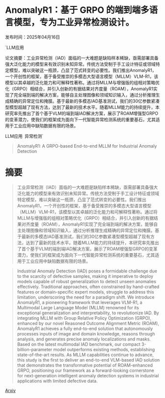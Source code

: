 # AnomalyR1：基于 GRPO 的端到端多语言模型，专为工业异常检测设计。

发布时间：2025年04月16日

`LLM应用

论文摘要：工业异常检测（IAD）面临的一大难题是缺陷样本稀缺，亟需部署具备强大泛化能力的模型来有效识别未知异常。传统方法受制于手工设计特征或领域特定模型，难以突破这一瓶颈，凸显了范式转变的必要性。我们推出AnomalyR1，一个开创性的框架，基于备受推崇的多模态大型语言模型（MLLM）VLM-R1，该模型以其卓越的泛化能力和可解释性著称。通过将MLLM与增强版的组相对策略优化（GRPO）相结合，并引入创新的有据结果对齐度量（ROAM），AnomalyR1实现了完全端到端的解决方案，能够自主处理图像和领域知识输入，通过分析推理生成精确的异常定位和掩膜。基于最新的多模态IAD基准测试，我们的30亿参数紧凑型模型超越了现有方法，达到了最新的技术水平。随着MLLM能力的持续提升，本研究率先推出了首个基于VLM的端到端IAD解决方案，展示了ROAM增强型GRPO的变革潜力，使我们的框架成为面向下一代智能异常检测系统的重要基石，尤其适用于工业应用中缺陷数据有限的场景。

LLM应用` `异常检测`

> AnomalyR1: A GRPO-based End-to-end MLLM for Industrial Anomaly Detection

# 摘要

> 工业异常检测（IAD）面临的一大难题是缺陷样本稀缺，亟需部署具备强大泛化能力的模型来有效识别未知异常。传统方法受制于手工设计特征或领域特定模型，难以突破这一瓶颈，凸显了范式转变的必要性。我们推出AnomalyR1，一个开创性的框架，基于备受推崇的多模态大型语言模型（MLLM）VLM-R1，该模型以其卓越的泛化能力和可解释性著称。通过将MLLM与增强版的组相对策略优化（GRPO）相结合，并引入创新的有据结果对齐度量（ROAM），AnomalyR1实现了完全端到端的解决方案，能够自主处理图像和领域知识输入，通过分析推理生成精确的异常定位和掩膜。基于最新的多模态IAD基准测试，我们的30亿参数紧凑型模型超越了现有方法，达到了最新的技术水平。随着MLLM能力的持续提升，本研究率先推出了首个基于VLM的端到端IAD解决方案，展示了ROAM增强型GRPO的变革潜力，使我们的框架成为面向下一代智能异常检测系统的重要基石，尤其适用于工业应用中缺陷数据有限的场景。


> Industrial Anomaly Detection (IAD) poses a formidable challenge due to the scarcity of defective samples, making it imperative to deploy models capable of robust generalization to detect unseen anomalies effectively. Traditional approaches, often constrained by hand-crafted features or domain-specific expert models, struggle to address this limitation, underscoring the need for a paradigm shift. We introduce AnomalyR1, a pioneering framework that leverages VLM-R1, a Multimodal Large Language Model (MLLM) renowned for its exceptional generalization and interpretability, to revolutionize IAD. By integrating MLLM with Group Relative Policy Optimization (GRPO), enhanced by our novel Reasoned Outcome Alignment Metric (ROAM), AnomalyR1 achieves a fully end-to-end solution that autonomously processes inputs of image and domain knowledge, reasons through analysis, and generates precise anomaly localizations and masks. Based on the latest multimodal IAD benchmark, our compact 3-billion-parameter model outperforms existing methods, establishing state-of-the-art results. As MLLM capabilities continue to advance, this study is the first to deliver an end-to-end VLM-based IAD solution that demonstrates the transformative potential of ROAM-enhanced GRPO, positioning our framework as a forward-looking cornerstone for next-generation intelligent anomaly detection systems in industrial applications with limited defective data.

[Arxiv](https://arxiv.org/abs/2504.11914)